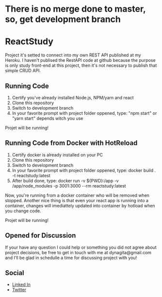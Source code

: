 <h1><b>There is no merge done to master, so, get development branch</b></h1>

# ReactStudy

Project it's setted to connect into my own REST API published at my Heroku. I haven't publised the RestAPI code at github because the purpose is only study front-end at this project, then it's not necessary to publish that simple CRUD API.

## Running Code
<ol>
  <li>Certify you've already installed Node.js, NPM/yarn and react</li>
  <li>Clone this repository</li>
  <li>Switch to development branch</li>
  <li>In your favorite prompt with project folder oppened, type: "npm start" or "yarn start" depends witch you use</li>
</ol>

Projet will be running!

## Running Code from Docker with HotReload
<ol>
  <li>Certify docker is already installed on your PC</li>
  <li>Clone this repository</li>
  <li>Switch to development branch</li>
  <li>In your favorite prompt with project folder oppened, type: docker build . -t reactstudy:latest</li>
  <li>After build done, type: docker run -v ${PWD}:/app -v /app/node_modules -p 3001:3000 --rm reactstudy:latest</li>
</ol>

Now, you're running from a docker container who will be removed when stopped. Another nice thing is that even your react app is running into a container, changes will imediattely updated into container by hotload when you change code.

Projet will be running!

<h2>Opened for Discussion</h2>
If your have any question I could help or something you did not agree about project decisions, be free to get in touch with me at dynagita@gmail.com and I'll be glad in schedulle a time for discussing project with you!

<h2>Social</h2>
<ul>
  <li><a href="https://www.linkedin.com/in/daniel-yanagita-88860770/" target="_blank">Linked In</a></li>
  <li><a href="https://twitter.com/Daniel_Yanagita" target="_blank">Twitter</a></li>
</ul>
